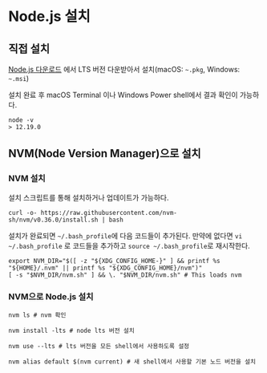 # Node.js 설치

## 직접 설치

[Node.js 다운로드](https://nodejs.org/ko/) 에서 LTS 버전 다운받아서 설치(macOS: `~.pkg`, Windows: `~.msi`)

설치 완료 후 macOS Terminal 이나 Windows Power shell에서 결과 확인이 가능하다.

```shell script
node -v
> 12.19.0
```

## NVM(Node Version Manager)으로 설치

### NVM 설치

설치 스크립트를 통해 설치하거나 업데이트가 가능하다.

```shell script
curl -o- https://raw.githubusercontent.com/nvm-sh/nvm/v0.36.0/install.sh | bash
```

설치가 완료되면 `~/.bash_profile`에 다음 코드들이 추가된다.
만약에 없다면 `vi ~/.bash_profile` 로 코드들을 추가하고 `source ~/.bash_profile`로 재시작한다.

```shell script
export NVM_DIR="$([ -z "${XDG_CONFIG_HOME-}" ] && printf %s "${HOME}/.nvm" || printf %s "${XDG_CONFIG_HOME}/nvm")"
[ -s "$NVM_DIR/nvm.sh" ] && \. "$NVM_DIR/nvm.sh" # This loads nvm
```

### NVM으로 Node.js 설치

```shell script
nvm ls # nvm 확인

nvm install -lts # node lts 버전 설치

nvm use --lts # lts 버전을 모든 shell에서 사용하도록 설정

nvm alias default $(nvm current) # 새 shell에서 사용할 기본 노드 버전을 설치
```
